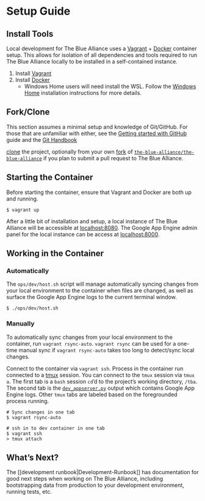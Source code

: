 # Setup Guide
## Install Tools
Local development for The Blue Alliance uses a [Vagrant](https://www.vagrantup.com/) + [Docker](https://www.docker.com/) container setup. This allows for isolation of all dependencies and tools required to run The Blue Alliance locally to be installed in a self-contained instance.

1. Install [Vagrant](https://www.vagrantup.com/downloads)
2. Install [Docker](https://docs.docker.com/get-docker/)
	* Windows Home users will need install the WSL. Follow the [Windows Home](https://docs.docker.com/docker-for-windows/install-windows-home/) installation instructions for more details.

## Fork/Clone
This section assumes a minimal setup and knowledge of Git/GitHub. For those that are unfamiliar with either, see the [Getting started with GitHub](https://help.github.com/en/github/getting-started-with-github) guide and the [Git Handbook](https://guides.github.com/introduction/git-handbook/)

[clone](https://help.github.com/en/github/creating-cloning-and-archiving-repositories/cloning-a-repository) the project, optionally from your own [fork](https://help.github.com/en/github/getting-started-with-github/fork-a-repo) of [`the-blue-alliance/the-blue-alliance`](https://github.com/the-blue-alliance/the-blue-alliance) if you plan to submit a pull request to The Blue Alliance.

## Starting the Container
Before starting the container, ensure that Vagrant and Docker are both up and running.
```
$ vagrant up
```

After a little bit of installation and setup, a local instance of The Blue Alliance will be accessible at [localhost:8080](http://localhost:8080). The Google App Engine admin panel for the local instance can be access at [localhost:8000](http://localhost:8000).

## Working in the Container
### Automatically
The `ops/dev/host.sh` script will manage automatically syncing changes from your local environment to the container when files are changed, as well as surface the Google App Engine logs to the current terminal window.
```
$ ./ops/dev/host.sh
```

### Manually
To automatically sync changes from your local environment to the container, run `vagrant rsync-auto`. `vagrant rsync` can be used for a one-time manual sync if `vagrant rsync-auto` takes too long to detect/sync local changes.

Connect to the container via `vagrant ssh`. Process in the container run connected to a [tmux](https://github.com/tmux/tmux/wiki) session. You can connect to the `tmux` session via `tmux a`. The first tab is a `bash` session `cd`’d to the project’s working directory, `/tba`. The second tab is the [`dev_appserver.py`](https://cloud.google.com/appengine/docs/standard/python3/testing-and-deploying-your-app#local-dev-server) output which contains Google App Engine logs. Other `tmux` tabs are labeled based on the foregrounded process running.

```
# Sync changes in one tab
$ vagrant rsync-auto

# ssh in to dev container in one tab
$ vagrant ssh
> tmux attach
```

## What’s Next?
The [[development runbook|Development-Runbook]] has documentation for good next steps when working on The Blue Alliance, including bootstrapping data from production to your development environment, running tests, etc.
